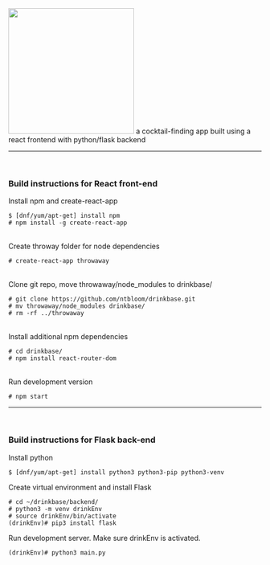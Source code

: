 
<img src=http://ntbloom.com/static/images/drinkBaseWhite.png width=250>
a cocktail-finding app built using a react frontend with python/flask backend


***
<br/>

### Build instructions for React front-end

Install npm and create-react-app

```
$ [dnf/yum/apt-get] install npm
# npm install -g create-react-app
```
<br/>
Create throway folder for node dependencies

```
# create-react-app throwaway
```

<br/>
Clone git repo, move throwaway/node_modules to drinkbase/

```
# git clone https://github.com/ntbloom/drinkbase.git
# mv throwaway/node_modules drinkbase/
# rm -rf ../throwaway
```
<br/>
Install additional npm dependencies

```
# cd drinkbase/
# npm install react-router-dom
```
<br/>
Run development version 

```
# npm start
```

***
<br/>

### Build instructions for Flask back-end

Install python

```
$ [dnf/yum/apt-get] install python3 python3-pip python3-venv
```

Create virtual environment and install Flask

```
# cd ~/drinkbase/backend/
# python3 -m venv drinkEnv
# source drinkEnv/bin/activate
(drinkEnv)# pip3 install flask
```

Run development server.  Make sure drinkEnv is activated.

```
(drinkEnv)# python3 main.py
```
